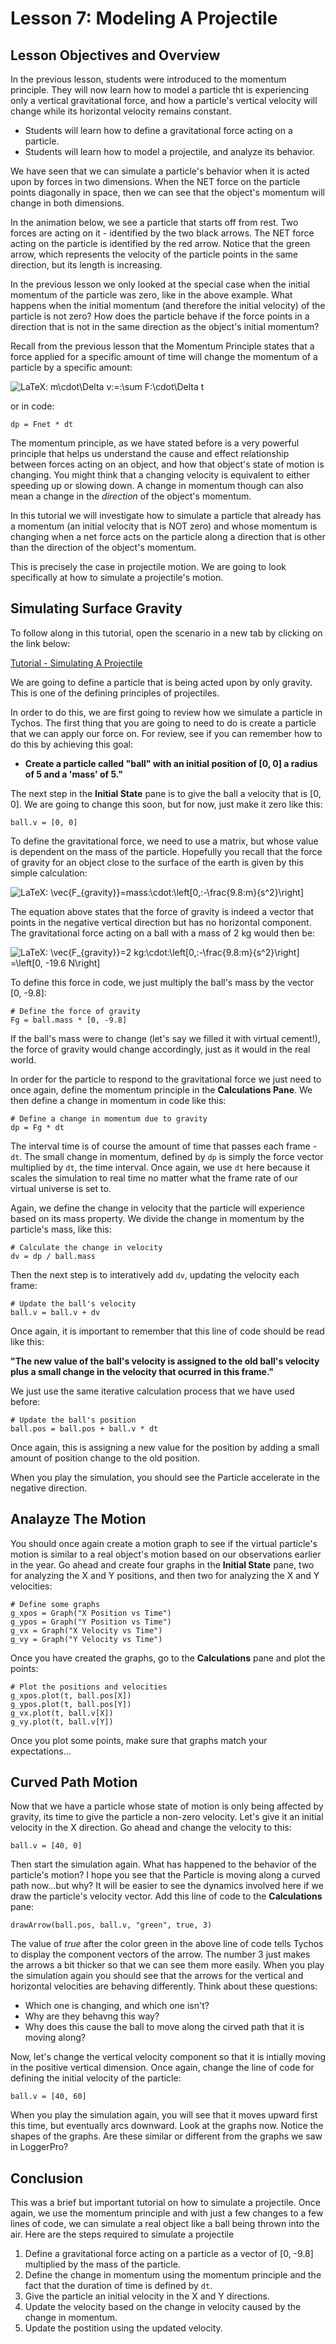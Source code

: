 # Lesson 7: Modeling A Projectile

## Lesson Objectives and Overview

In the previous lesson, students were introduced to the momentum principle. They will now learn how to model a particle tht is experiencing only a vertical gravitational force, and how a particle's vertical velocity will change while its horizontal velocity remains constant.

* Students will learn how to define a gravitational force acting on a particle.
* Students will learn how to model a projectile, and analyze its behavior.

We have seen that we can simulate a particle's behavior when it is acted upon by forces in two dimensions. When the NET force on the particle points diagonally in space, then we can see that the object's momentum will change in both dimensions.

In the animation below, we see a particle that starts off from rest. Two forces are acting on it - identified by the two black arrows. The NET force acting on the particle is identified by the red arrow. Notice that the green arrow, which represents the velocity of the particle points in the same direction, but its length is increasing.

In the previous lesson we only looked at the special case when the initial momentum of the particle was zero, like in the above example. What happens when the initial momentum \(and therefore the initial velocity\) of the particle is not zero? How does the particle behave if the force points in a direction that is not in the same direction as the object's initial momentum?

Recall from the previous lesson that the Momentum Principle states that a force applied for a specific amount of time will change the momentum of a particle by a specific amount:

![LaTeX: m\cdot\Delta v\:=\:\sum F\:\cdot\Delta t](https://srcs.instructure.com/equation_images/m%255Ccdot%255CDelta%2520v%255C%253A%253D%255C%253A%255Csum%2520F%255C%253A%255Ccdot%255CDelta%2520t)

or in code:

```text
dp = Fnet * dt
```

The momentum principle, as we have stated before is a very powerful principle that helps us understand the cause and effect relationship between forces acting on an object, and how that object's state of motion is changing. You might think that a changing velocity is equivalent to either speeding up or slowing down. A change in momentum though can also mean a change in the _direction_ of the object's momentum. 

In this tutorial we will investigate how to simulate a particle that already has a momentum \(an initial velocity that is NOT zero\) and whose momentum is changing when a net force acts on the particle along a direction that is other than the direction of the object's momentum.

This is precisely the case in projectile motion. We are going to look specifically at how to simulate a projectile's motion.

## Simulating Surface Gravity

To follow along in this tutorial, open the scenario in a new tab by clicking on the link below:

[Tutorial - Simulating A Projectile](https://tychos.org/scenarios/489)

We are going to define a particle that is being acted upon by only gravity. This is one of the defining principles of projectiles.

In order to do this, we are first going to review how we simulate a particle in Tychos. The first thing that you are going to need to do is create a particle that we can apply our force on. For review, see if you can remember how to do this by achieving this goal:

* **Create a particle called "ball" with an initial position of \[0, 0\] a radius of 5 and a 'mass' of 5."**

The next step in the **Initial State** pane is to give the ball a velocity that is \[0, 0\]. We are going to change this soon, but for now, just make it zero like this:

```text
ball.v = [0, 0]
```

To define the gravitational force, we need to use a matrix, but whose value is dependent on the mass of the particle. Hopefully you recall that the force of gravity for an object close to the surface of the earth is given by this simple calculation:

![LaTeX: \vec{F\_{gravity}}=mass\:\cdot\:\left\[0,\:-\frac{9.8\:m}{s^2}\right\]](https://srcs.instructure.com/equation_images/%255Cvec%257BF_%257Bgravity%257D%257D%253Dmass%255C%253A%255Ccdot%255C%253A%255Cleft%255B0%252C%255C%253A-%255Cfrac%257B9.8%255C%253Am%257D%257Bs%255E2%257D%255Cright%255D)

The equation above states that the force of gravity is indeed a vector that points in the negative vertical direction but has no horizontal component. The gravitational force acting on a ball with a mass of 2 kg would then be:

![LaTeX: \vec{F\_{gravity}}=2 kg\:\cdot\:\left\[0,\:-\frac{9.8\:m}{s^2}\right\] =\left\[0, -19.6 N\right\]](https://srcs.instructure.com/equation_images/%255Cvec%257BF_%257Bgravity%257D%257D%253D2%2520kg%255C%253A%255Ccdot%255C%253A%255Cleft%255B0%252C%255C%253A-%255Cfrac%257B9.8%255C%253Am%257D%257Bs%255E2%257D%255Cright%255D%2520%253D%255Cleft%255B0%252C%2520-19.6%2520N%255Cright%255D)

To define this force in code, we just multiply the ball's mass by the vector \[0, -9.8\]:

```text
# Define the force of gravity
Fg = ball.mass * [0, -9.8]
```

If the ball's mass were to change \(let's say we filled it with virtual cement!\), the force of gravity would change accordingly, just as it would in the real world.

In order for the particle to respond to the gravitational force we just need to once again, define the momentum principle in the **Calculations Pane**. We then define a change in momentum in code like this:

```text
# Define a change in momentum due to gravity
dp = Fg * dt
```

The interval time is of course the amount of time that passes each frame - `dt`. The small change in momentum, defined by `dp` is simply the force vector multiplied by `dt`, the time interval. Once again, we use `dt` here because it scales the simulation to real time no matter what the frame rate of our virtual universe is set to.

Again, we define the change in velocity that the particle will experience based on its mass property. We divide the change in momentum by the particle's mass, like this:

```text
# Calculate the change in velocity
dv = dp / ball.mass
```

Then the next step is to interatively add `dv`, updating the velocity each frame:

```text
# Update the ball's velocity
ball.v = ball.v + dv
```

Once again, it is important to remember that this line of code should be read like this:

**"The new value of the ball's velocity is assigned to the old ball's velocity plus a small change in the velocity that ocurred in this frame."**

We just use the same iterative calculation process that we have used before:

```text
# Update the ball's position
ball.pos = ball.pos + ball.v * dt
```

Once again, this is assigning a new value for the position by adding a small amount of position change to the old position.

When you play the simulation, you should see the Particle accelerate in the negative direction.

## Analayze The Motion

You should once again create a motion graph to see if the virtual particle's motion is similar to a real object's motion based on our observations earlier in the year. Go ahead and create four graphs in the **Initial State** pane, two for analyzing the X and Y positions, and then two for analyzing the X and Y velocities:

```text
# Define some graphs
g_xpos = Graph("X Position vs Time")
g_ypos = Graph("Y Position vs Time")
g_vx = Graph("X Velocity vs Time")
g_vy = Graph("Y Velocity vs Time")
```

Once you have created the graphs, go to the **Calculations** pane and plot the points:

```text
# Plot the positions and velocities
g_xpos.plot(t, ball.pos[X])
g_ypos.plot(t, ball.pos[Y])
g_vx.plot(t, ball.v[X])
g_vy.plot(t, ball.v[Y])
```

Once you plot some points, make sure that graphs match your expectations...

## Curved Path Motion

Now that we have a particle whose state of motion is only being affected by gravity, its time to give the particle a non-zero velocity. Let's give it an initial velocity in the X direction. Go ahead and change the velocity to this:

```text
ball.v = [40, 0]
```

Then start the simulation again. What has happened to the behavior of the particle's motion? I hope you see that the Particle is moving along a curved path now...but why? It will be easier to see the dynamics involved here if we draw the particle's velocity vector. Add this line of code to the **Calculations** pane:

```text
drawArrow(ball.pos, ball.v, "green", true, 3)
```

The value of _true_ after the color green in the above line of code tells Tychos to display the component vectors of the arrow. The number 3 just makes the arrows a bit thicker so that we can see them more easily. When you play the simulation again you should see that the arrows for the vertical and horizontal velocities are behaving differently. Think about these questions:

* Which one is changing, and which one isn't?
* Why are they behavng this way?
* Why does this cause the ball to move along the cirved path that it is moving along?

Now, let's change the vertical velocity component so that it is intially moving in the positive vertical dimension. Once again, change the line of code for defining the initial velocity of the particle:

```text
ball.v = [40, 60]
```

When you play the simulation again, you will see that it moves upward first this time, but eventually arcs downward. Look at the graphs now. Notice the shapes of the graphs. Are these similar or different from the graphs we saw in LoggerPro? 

## Conclusion

This was a brief but important tutorial on how to simulate a projectile. Once again, we use the momentum principle and with just a few changes to a few lines of code, we can simulate a real object like a ball being thrown into the air. Here are the steps required to simulate a projectile

1. Define a gravitational force acting on a particle as a vector of \[0, -9.8\] multiplied by the mass of the particle.
2. Define the change in momentum using the momentum principle and the fact that the duration of time is defined by `dt`.
3. Give the particle an initial velocity in the X and Y directions.
4. Update the velocity based on the change in velocity caused by the change in momentum.
5. Update the postition using the updated velocity.



